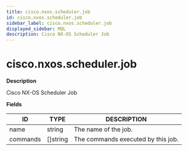 ```yaml
---
title: cisco.nxos.scheduler.job
id: cisco.nxos.scheduler.job
sidebar_label: cisco.nxos.scheduler.job
displayed_sidebar: MQL
description: Cisco NX-OS Scheduler Job
---
```


# cisco.nxos.scheduler.job

**Description**

Cisco NX-OS Scheduler Job

**Fields**

| ID       | TYPE             | DESCRIPTION                        |
| -------- | ---------------- | ---------------------------------- |
| name     | string           | The name of the job.               |
| commands | &#91;&#93;string | The commands executed by this job. |
